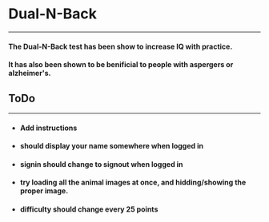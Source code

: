 # Dual-N-Back
---
#### The Dual-N-Back test has been show to increase IQ with practice. 
#### It has also been shown to be benificial to people with aspergers or alzheimer's.

## ToDo
---
- #### Add instructions
- #### should display your name somewhere when logged in
- #### signin should change to signout when logged in
- #### try loading all the animal images at once, and hidding/showing the proper image.
- #### difficulty should change every 25 points